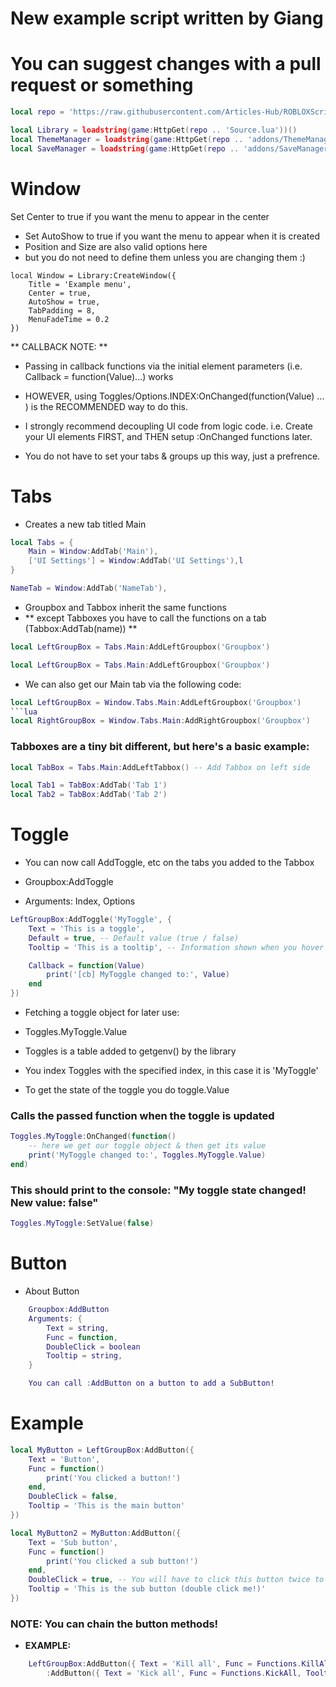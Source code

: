# New example script written by Giang
# You can suggest changes with a pull request or something

```lua
local repo = 'https://raw.githubusercontent.com/Articles-Hub/ROBLOXScript/refs/heads/main/Library/LinoriaLib/'

local Library = loadstring(game:HttpGet(repo .. 'Source.lua'))()
local ThemeManager = loadstring(game:HttpGet(repo .. 'addons/ThemeManager.lua'))()
local SaveManager = loadstring(game:HttpGet(repo .. 'addons/SaveManager.lua'))()
```

# Window
Set Center to true if you want the menu to appear in the center
- Set AutoShow to true if you want the menu to appear when it is created
- Position and Size are also valid options here
- but you do not need to define them unless you are changing them :)
    
```
local Window = Library:CreateWindow({
    Title = 'Example menu',
    Center = true,
    AutoShow = true,
    TabPadding = 8,
    MenuFadeTime = 0.2
})
```

** CALLBACK NOTE: **
- Passing in callback functions via the initial element parameters (i.e. Callback = function(Value)...) works

- HOWEVER, using Toggles/Options.INDEX:OnChanged(function(Value) ... ) is the RECOMMENDED way to do this.

- I strongly recommend decoupling UI code from logic code. i.e. Create your UI elements FIRST, and THEN setup :OnChanged functions later.

- You do not have to set your tabs & groups up this way, just a prefrence.

# Tabs

- Creates a new tab titled Main

```lua
local Tabs = {
    Main = Window:AddTab('Main'),
    ['UI Settings'] = Window:AddTab('UI Settings'),l
}
```
```lua
NameTab = Window:AddTab('NameTab'),
```

- Groupbox and Tabbox inherit the same functions
- ** except Tabboxes you have to call the functions on a tab (Tabbox:AddTab(name)) **
```lua
local LeftGroupBox = Tabs.Main:AddLeftGroupbox('Groupbox')
```
```lua
local LeftGroupBox = Tabs.Main:AddLeftGroupbox('Groupbox')
```

- We can also get our Main tab via the following code:
```lua
local LeftGroupBox = Window.Tabs.Main:AddLeftGroupbox('Groupbox')
```lua
local RightGroupBox = Window.Tabs.Main:AddRightGroupbox('Groupbox')
```
### Tabboxes are a tiny bit different, but here's a basic example:

```lua
local TabBox = Tabs.Main:AddLeftTabbox() -- Add Tabbox on left side
```
```lua
local Tab1 = TabBox:AddTab('Tab 1')
local Tab2 = TabBox:AddTab('Tab 2')
```

# Toggle 

- You can now call AddToggle, etc on the tabs you added to the Tabbox

- Groupbox:AddToggle
- Arguments: Index, Options
```lua
LeftGroupBox:AddToggle('MyToggle', {
    Text = 'This is a toggle',
    Default = true, -- Default value (true / false)
    Tooltip = 'This is a tooltip', -- Information shown when you hover over the toggle

    Callback = function(Value)
        print('[cb] MyToggle changed to:', Value)
    end
})
```

- Fetching a toggle object for later use:
- Toggles.MyToggle.Value

- Toggles is a table added to getgenv() by the library
- You index Toggles with the specified index, in this case it is 'MyToggle'
- To get the state of the toggle you do toggle.Value

### Calls the passed function when the toggle is updated
```lua
Toggles.MyToggle:OnChanged(function()
    -- here we get our toggle object & then get its value
    print('MyToggle changed to:', Toggles.MyToggle.Value)
end)
```

### This should print to the console: "My toggle state changed! New value: false"
```lua
Toggles.MyToggle:SetValue(false)
```

# Button

- About Button
```lua
    Groupbox:AddButton
    Arguments: {
        Text = string,
        Func = function,
        DoubleClick = boolean
        Tooltip = string,
    }

    You can call :AddButton on a button to add a SubButton!
```

# Example
```lua
local MyButton = LeftGroupBox:AddButton({
    Text = 'Button',
    Func = function()
        print('You clicked a button!')
    end,
    DoubleClick = false,
    Tooltip = 'This is the main button'
})
```

```lua
local MyButton2 = MyButton:AddButton({
    Text = 'Sub button',
    Func = function()
        print('You clicked a sub button!')
    end,
    DoubleClick = true, -- You will have to click this button twice to trigger the callback
    Tooltip = 'This is the sub button (double click me!)'
})
```

### NOTE: You can chain the button methods!
- **EXAMPLE:**
```Lua
    LeftGroupBox:AddButton({ Text = 'Kill all', Func = Functions.KillAll, Tooltip = 'This will kill everyone in the game!' })
        :AddButton({ Text = 'Kick all', Func = Functions.KickAll, Tooltip = 'This will kick everyone in the game!' })
```
